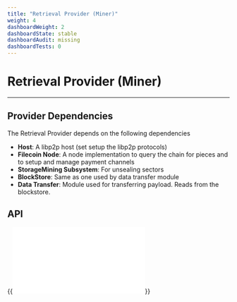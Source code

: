 ```yaml
---
title: "Retrieval Provider (Miner)"
weight: 4
dashboardWeight: 2
dashboardState: stable
dashboardAudit: missing
dashboardTests: 0
---
```


# Retrieval Provider (Miner)
---

## Provider Dependencies

The Retrieval Provider depends on the following dependencies

- **Host**: A libp2p host (set setup the libp2p protocols)
- **Filecoin Node**: A node implementation to query the chain for pieces and to setup and manage payment channels
- **StorageMining Subsystem**: For unsealing sectors
- **BlockStore**: Same as one used by data transfer module
- **Data Transfer**: Module used for transferring payload. Reads from the blockstore.

## API

{{<embed src="/externals/go-fil-markets/retrievalmarket/provider.go"  lang="go">}}